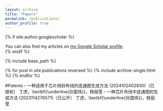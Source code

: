 ```yaml
---
layout: archive
title: "Papers"
permalink: /publications/
author_profile: true
---
```


{% if site.author.googlescholar %}
  <div class="wordwrap">You can also find my articles on <a href="{{site.author.googlescholar}}">my Google Scholar profile</a>.</div>
{% endif %}

{% include base_path %}

{% for post in site.publications reversed %}
  {% include archive-single.html %}
{% endfor %}

#Patents
		- 一种适用于芯片倾斜布线的连通图生成方法 (2024102402830)（已授权） 丁虎，\textbf{\underline{孙国伟}}，杨丽莹
		- 一种芯片布线中连通图的生成方法 (2023114276571)（已公开） 丁虎，\textbf{\underline{孙国伟}}，杨丽莹
